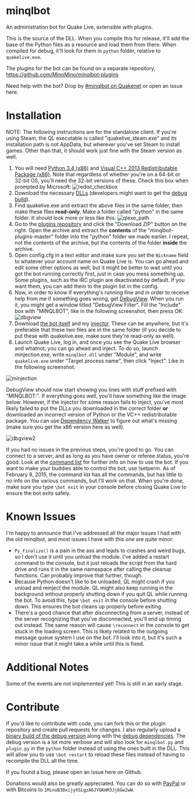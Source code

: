 minqlbot
========

An administration bot for Quake Live, extensible with plugins.

This is the source of the DLL. When you compile this for release, it'll add the base of the Python
files as a resource and load them from there. When compiled for debug, it'll look for them in
`python` folder, relative to `quakelive.exe`.

The plugins for the bot can be found on a separate repository, https://github.com/MinoMino/minqlbot-plugins

Need help with the bot? Drop by [#minqlbot on Quakenet](http://webchat.quakenet.org/?channels=minqlbot) or open an issue here.

Installation
============

NOTE: The following instructions are for the standalone client. If you're using Steam, the QL executable is called "quakelive_steam.exe" and its installation path is not AppData, but wherever you've set Steam to install games. Other than that, it should work just fine with the Steam version as well.

1. You will need [Python 3.4 (x86)](https://www.python.org/ftp/python/3.4.2/python-3.4.2.msi) and [Visual C++ 2013 Redistributable Package (x86)](http://www.microsoft.com/en-us/download/details.aspx?id=40784). Note that regardless of whether you're on a 64-bit or 32-bit OS, you'll need the 32-bit versions of these. Check this box when prompted by Microsoft: ![redist_checkbox]
2. Download the necessary [DLLs](http://minomino.org/quake/minqlbot_dependencies.zip) (developers might want to get the [debug build](#contribute)).
3. Find quakelive.exe and extract the above files in the same folder, then make these files __read-only__. Make a folder called "python" in the same folder. It should look more or less like this: ![qlexe_path]
4. Go to the [plugins repository](https://github.com/MinoMino/minqlbot-plugins) and click the "Download ZIP" button on the right. Open the archive and extract the __contents__ of the "minqlbot-plugins-master" folder into the "python" folder we made earlier. I repeat, not the contents of the archive, but the contents of the folder __inside__ the archive.
5. Open config.cfg in a text editor and make sure you set the `Nickname` field to whatever your account name on Quake Live is. You can go ahead and edit some other options as well, but it might be better to wait until you got the bot running correctly first, just in case you mess something up. Some plugins, such as the IRC plugin are deactivated by default. If you want them, you can add them to the plugin list in the config.
6. Now, in order to know if everything's running fine and in order to receive help from me if something goes wrong, get [DebugView](http://technet.microsoft.com/en-us/sysinternals/bb896647.aspx). When you run it, you might get a window titled "DebugView Filter". Fill the "Include" box with "MINQLBOT", like in the following screenshot, then press OK: ![dbgview]
7. Download [the bot itself](http://minomino.org/quake/minqlbot.dll) and my [injector](http://minomino.org/quake/Minjection.exe). These can be anywhere, but it's preferable that these two files are in the same folder (if you decide to put these with quakelive.exe, make sure they're read-only as well).
8. Launch Quake Live, log in, and once you see the Quake Live browser and whatnot, you can go ahead and inject. To do so, launch minjection.exe, write `minqlbot.dll` under "Module", and write `quakelive.exe` under "Target process name", then click "Inject". Like in the following screenshot:

![minjection]

DebugView should now start showing you lines with stuff prefixed with "MINQLBOT:". If everything goes well, you'll have something like the image below. However, if the injector for some reason fails to inject, you've most likely failed to put the DLLs you downloaded in the correct folder __or__ downloaded an incorrect version of Python or the VC++ redistributable package. You can use [Dependency Walker](http://www.dependencywalker.com/) to figure out what's missing (make sure you get the x86 version here as well).

![dbgview2]


If you had no issues in the previous steps, you're good to go. You can connect to a server, and as long as you have owner or referee status, you're good. Look at the [command list](http://github.com/MinoMino/minqlbot/wiki/Command-List) for further info on how to use the bot. If you want to make your buddies able to control the bot, use !setperm. As of February 8, 2015, the command list has all the commands, but has little to no info on the various commands, but I'll work on that. When you're done, make sure you type `\bot exit` in your console before closing Quake Live to ensure the bot exits safely.


Known Issues
============

I'm happy to announce that I've addressed all the major issues I had with the old minqlbot, and most issues
I have with this one are quite minor:
* `Py_Finalize()` is a pain in the ass and leads to crashes and weird bugs, so I don't use it until you unload the module. I've added a restart command to the console, but it just reloads the script from the hard drive and runs it in
the same namespace after calling the cleanup functions. Can probably improve that further, though.
* Because Python doesn't like to be unloaded, QL might crash if you unload and reinject the module. QL might also keep running in the background without properly shutting down if you quit QL while running the bot. To avoid this, type `\bot exit` in the console before shutting down. This ensures the bot cleans up properly before exiting.
* There's a good chance that after disconnecting from a server, instead of the server recognizing that you've disconnected, you'll end up timing out instead. The same reason will cause `\reconnect` in the console to get stuck in the loading screen. This is likely related to the outgoing message queue system I use on the bot. I'll look into it, but it's such a minor issue that it might take a while until this is fixed.


Additional Notes
================
Some of the events are not implemented yet! This is still in an early stage.

Contribute
==========
If you'd like to contribute with code, you can fork this or the plugin repository and create pull requests for changes. I also regularly upload a [binary build of the debug version](http://minomino.org/quake/minqlbotd.dll) along with the [debug dependencies](http://minomino.org/quake/minqlbot_depend_debug.zip). The debug version is a lot more verbose and will also look for `minqlbot.py` and `plugin.py` in the `python` folder instead of using the ones built in the DLL. This will allow you to use `\bot restart` to reload these files instead of having to recompile the DLL all the time.

If you found a bug, please open an issue here on Github.

Donations would also be greatly appreciated. You can do so with [PayPal](https://www.paypal.com/cgi-bin/webscr?cmd=_donations&business=mino%40minomino%2eorg&lc=US&item_name=Mino&item_number=minqlbot&currency_code=USD&bn=PP%2dDonationsBF%3abtn_donate_SM%2egif%3aNonHosted) or with Bitcoins to `1MinoB3DxijyXSLgzA6JYGKmM3Jj6Gw2wW`.

[redist_checkbox]:http://minomino.org/screenshots/2015-01-02_19-45-39.png
[qlexe_path]:http://minomino.org/screenshots/2015-01-02_19-56-57.png
[dbgview]:http://minomino.org/screenshots/2015-01-02_20-17-42.png
[dbgview2]:http://minomino.org/screenshots/2015-01-02_20-38-15.png
[minjection]:http://minomino.org/screenshots/2015-01-02_20-23-35.png
